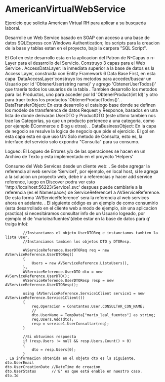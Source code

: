 # AmericanVirtualWebService
Ejercicio que solicita American Virtual RH para aplicar a su busqueda laboral.

Desarrollé un Web Service basado en SOAP con acceso
a una base de datos SQLExpress con Windows Authentication; los scripts para la creacion de la base y tablas estan en el proyecto, bajo la carpera "SQL Script".

El Gol en este desarrollo esta en la aplicacion del Patron de N-Capas o n-Layer para el desarrollo del Servicio.
Construyo 3 capas para el Web Service
. AccessDataLayer: la inmediata superior a la base de datos es la Access Layer, construida con Entity Framework 6 Data Base First, en esta capa 'DataAccessLayer'construyo los metodos para acceder/buscar un Usuario por Id 'ObtenerUser(string name)' y agrego 'ObtenerUserTodos()' que traería todos los usuarios 
de la tabla . Tambien desarrollo los metodos para los Productos, uno para acceder por Id 'ObtenerProduct(int Id)' y otro para
traer todos los productos 'ObtenerProductTodos()'.
. DataTransferObject: En esta desarrollo el catalogo base donde se definen los modelo de transferenca de datos Request y Responce, basados en una lista
de donde derivarán UserDTO y ProductDTO (este ultimo tambien nos trae las Categorías, ya que un producto pertenece a una categoría, como
por ejemplo ECommerce o Blog u otras).
. DataBusinessObject: En la capa de negocio se resulve la logica de negocio que pide el ejercicio. El gol en esta capa esta en que
uso UN Solo metodo de Consulta, esto es, la interface del servicio solo expondra "Consulta" para su consumo.

Logueo:
El Logueo de Errores y/o de las operaciones se hacen en un Archivo de Texto y esta implementado en el proyecto 'Helpers'

Consumo del Web Services desde un cliente web:
. Se debe agregar la referencia al web service 'Service1', por ejemplo, en local host, si le agrega a la solucion un proyecto web, debe ir a referencias y hacer add service reference, luego en Discover podra ver esto 'http://localhost:56223/Service1.svc' despues 
puede cambiarle a la referencia (es el Namespace:) de ServiceReference1 a AVServiceReference. De esta forma 'AVServiceReference' sera la referencia al web services ahora en adelante.
. El siguiente código es un ejemplo de como consumirlo (esta desarrollado en el cliente web a modo de ejemplo, sin una aplicacion practica) si necesitáramos consultar info de un Usuario logeado, por ejemplo el de 'mariolealfuentes'(debe estar en la base de datos para q' traiga info):
            
            //Instanciamos el objeto UserDTOReq e instanciamos tambien la lista User.
            //Instanciamos tambien los objetos DTO y DTOResp.
          
            AVServiceReference.UserDTOReq req = new AVServiceReference.UserDTOReq()
            {
                Users = new AVServiceReference.ListaUsers(),
            };
            AVServiceReference.UserDTO dto = new AVServiceReference.UserDTO();
            AVServiceReference.UserDTOResp resp = new AVServiceReference.UserDTOResp();

            using (AVServiceReference.Service1Client service1 = new AVServiceReference.Service1Client())
            {
                req.Operacion = Constantes.User.CONSULTAR_CON_NAME;
                //
                dto.UserName = TempData["mario_leal_fuentes"] as string;
                req.Users.Add(dto);
                resp = service1.UserConsultar(req);
            }
            
            //Si obtuvimos respuesta
            if (resp.Users != null && resp.Users.Count() > 0)
            {
                dto = resp.Users[0];
            }
    . La informacion obtenida en el objeto dto es la siguiente.
    dto.UserEmail
    dto.UserCreationDate //DateTime de creacion
    dto.UserStatus       //'E' es que está enable en nuestro caso.
    dto.Id
    
            
